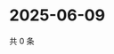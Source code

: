 # 2025-06-09

共 0 条

<!-- BEGIN ZHIHUQUESTIONS -->
<!-- 最后更新时间 Mon Jun 09 2025 18:13:06 GMT+0800 (China Standard Time) -->

<!-- END ZHIHUQUESTIONS -->
